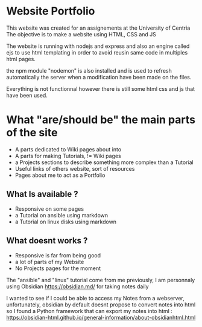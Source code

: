 
# Website Portfolio

This website was created for an assignements at the University of Centria
The objective is to make a website using HTML, CSS and JS 

The website is running with nodejs and express and also an engine called ejs to use html templating in order to avoid reusin same code in multiples html pages.

the npm module "nodemon" is also installed and is used to refresh automatically the server when a modification have been made on the files.

Everything is not functionnal however there is still some html css and js that have been used.

# What "are/should be" the main parts of the site
- A parts dedicated to Wiki pages about into
- A parts for making Tutorials, != Wiki pages
- a Projects sections to describe something more complex than a Tutorial
- Useful links of others website, sort of resources
- Pages about me to act as a Portfolio

## What Is available ?
- Responsive on some pages
- a Tutorial on ansible using markdown
- a Tutorial on linux disks using markdown


## What doesnt works ?
- Responsive is far from being good
- a lot of parts of my Website
- No Projects pages for the moment

The "ansible" and "linux" tutorial come from me previously, I am personnaly using Obsidian https://obsidian.md/ for taking notes daily

I wanted to see if I could be able to access my Notes from a webserver, unfortunately, obsidian by default doesnt propose to convert notes into html
so I found a Python framework that can export my notes into html : 
https://obsidian-html.github.io/general-information/about-obsidianhtml.html


